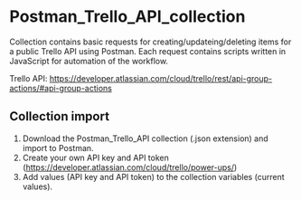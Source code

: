 # Postman_Trello_API_collection

Collection contains basic requests for creating/updateing/deleting items for a public Trello API using Postman.
Each request contains scripts written in JavaScript for automation of the workflow.

Trello API: https://developer.atlassian.com/cloud/trello/rest/api-group-actions/#api-group-actions

## Collection import
1. Download the Postman_Trello_API collection (.json extension) and import to Postman.
2. Create your own API key and API token (https://developer.atlassian.com/cloud/trello/power-ups/)
3. Add values (API key and API token) to the collection variables (current values). 

